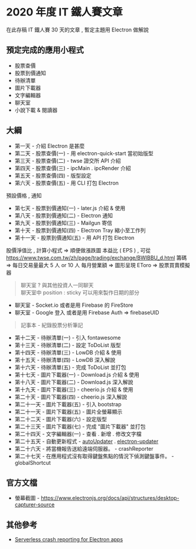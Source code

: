 # 2020 年度 IT 鐵人賽文章

在此存稿 IT 鐵人賽 30 天的文章 , 暫定主題用 Electron 做解說

## 預定完成的應用小程式

- 股票查價
- 股票到價通知
- 待辦清單
- 圖片下載器
- 文字編輯器
- 聊天室
- 小說下載 & 閱讀器 

## 大綱

- 第一天 - 介紹 Electron 是甚麼
- 第二天 - 股票查價(一) - 用 electron-quick-start 當初始版型
- 第三天 - 股票查價(二) - twse 證交所 API 介紹
- 第四天 - 股票查價(三) - ipcMain . ipcRender 介紹
- 第五天 - 股票查價(四) - 版型設定
- 第六天 - 股票查價(五) - 用 CLI 打包 Electron

預設價格 , 通知 
- 第七天 - 股票到價通知(一) - later.js 介紹 & 使用
- 第八天 - 股票到價通知(二) - Electron 通知
- 第九天 - 股票到價通知(三) - Mailgun 寄信
- 第十天 - 股票到價通知(四) - Electron Tray 縮小至工作列
- 第十一天 - 股票到價通知(五) - 用 API 打包 Electron

股價淨值比 , 計算小程式 => 順便做漲跌圖
本益比 ( EPS ) , 可從 https://www.twse.com.tw/zh/page/trading/exchange/BWIBBU_d.html
籌碼 => 每日交易量最大 5 人 or 10 人
每月營業額 => 圖形呈現 
EToro => 股票買賣模擬器 

> 聊天室 ? 與其他投資人一同聊天   
> 聊天室中 position : sticky 可以用來製作日期的部分
 
- 聊天室 - Socket.io 或者是用 Firebase 的 FireStore
- 聊天室 - Google 登入 或者是用 Firebase Auth => firebaseUID 

> 記事本 - 紀錄股票分析筆記 

- 第十二天 - 待辦清單(一) - 引入 fontawesome
- 第十三天 - 待辦清單(二) - 設定 ToDoList 版型
- 第十四天 - 待辦清單(三) - LowDB 介紹 & 使用
- 第十五天 - 待辦清單(四) - LowDB 深入解說
- 第十六天 - 待辦清單(五) - 完成 ToDoList 並打包
- 第十七天 - 圖片下載器(一) - Download.js 介紹 & 使用
- 第十八天 - 圖片下載器(二) - Download.js 深入解說
- 第十九天 - 圖片下載器(三) - cheerio.js 介紹 & 使用
- 第二十天 - 圖片下載器(四) - cheerio.js 深入解說
- 第二十一天 - 圖片下載器(五) - 引入 bootstrap
- 第二十一天 - 圖片下載器(五) - 圖片全螢幕顯示
- 第二十二天 - 圖片下載器(六) - 設定版型
- 第二十三天 - 圖片下載器(七) - 完成 "圖片下載器" 並打包
- 第二十四天 - 文字編輯器(一) - 查看 . 新增 . 修改文字檔
- 第二十五天 - 自動更新程式 - [autoUpdater](https://www.electronjs.org/docs/api/auto-updater#windows) . [electron-updater](https://www.electron.build/auto-update)
- 第二十六天 - 將當機報告送給遠端伺服器。 - crashReporter
- 第二十七天 - 在應用程式沒有取得鍵盤焦點的情況下偵測鍵盤事件。 - globalShortcut

## 官方文檔
 - 螢幕截圖  - https://www.electronjs.org/docs/api/structures/desktop-capturer-source


## 其他參考

 - [Serverless crash reporting for Electron apps](https://engineroom.teamwork.com/serverless-crash-reporting-for-electron-apps-fe6e62e5982a)
 